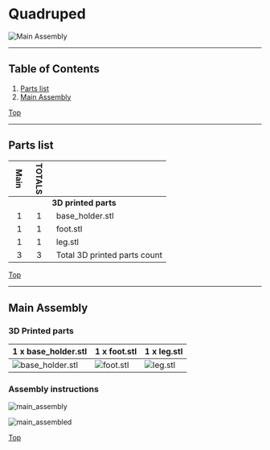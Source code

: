 <a name="TOP"></a>
# Quadruped
![Main Assembly](assemblies/main_assembled.png)

<span></span>

---
## Table of Contents
1. [Parts list](#Parts_list)
1. [Main Assembly](#main_assembly)

<span></span>
[Top](#TOP)

---
<a name="Parts_list"></a>
## Parts list
| <span style="writing-mode: vertical-rl; text-orientation: mixed;">Main</span> | <span style="writing-mode: vertical-rl; text-orientation: mixed;">TOTALS</span> |  |
|---:|---:|:---|
|  | | **3D printed parts** |
| &nbsp;&nbsp;1&nbsp; |  &nbsp;&nbsp;1&nbsp; | &nbsp;&nbsp;base_holder.stl |
| &nbsp;&nbsp;1&nbsp; |  &nbsp;&nbsp;1&nbsp; | &nbsp;&nbsp;foot.stl |
| &nbsp;&nbsp;1&nbsp; |  &nbsp;&nbsp;1&nbsp; | &nbsp;&nbsp;leg.stl |
| &nbsp;&nbsp;3&nbsp; | &nbsp;&nbsp;3&nbsp; | &nbsp;&nbsp;Total 3D printed parts count |

<span></span>
[Top](#TOP)

---
<a name="main_assembly"></a>
## Main Assembly
### 3D Printed parts

| 1 x base_holder.stl | 1 x foot.stl | 1 x leg.stl |
|---|---|---|
| ![base_holder.stl](stls/base_holder.png) | ![foot.stl](stls/foot.png) | ![leg.stl](stls/leg.png) 



### Assembly instructions
![main_assembly](assemblies/main_assembly_tn.png)

![main_assembled](assemblies/main_assembled_tn.png)

<span></span>
[Top](#TOP)
